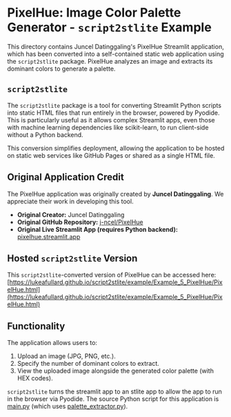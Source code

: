 # PixelHue: Image Color Palette Generator - `script2stlite` Example

This directory contains Juncel Datinggaling's PixelHue Streamlit application, which has been converted into a self-contained static web application using the `script2stlite` package. PixelHue analyzes an image and extracts its dominant colors to generate a palette.

## `script2stlite`

The `script2stlite` package is a tool for converting Streamlit Python scripts into static HTML files that run entirely in the browser, powered by Pyodide. This is particularly useful as it allows complex Streamlit apps, even those with machine learning dependencies like scikit-learn, to run client-side without a Python backend.

This conversion simplifies deployment, allowing the application to be hosted on static web services like GitHub Pages or shared as a single HTML file.

## Original Application Credit

The PixelHue application was originally created by **Juncel Datinggaling**. We appreciate their work in developing this tool.

*   **Original Creator:** Juncel Datinggaling
*   **Original GitHub Repository:** [j-ncel/PixelHue](https://github.com/j-ncel/PixelHue)
*   **Original Live Streamlit App (requires Python backend):** [pixelhue.streamlit.app](https://pixelhue.streamlit.app/)

## Hosted `script2stlite` Version

This `script2stlite`-converted version of PixelHue can be accessed here:
[https://lukeafullard.github.io/script2stlite/example/Example_5_PixelHue/PixelHue.html](https://lukeafullard.github.io/script2stlite/example/Example_5_PixelHue/PixelHue.html)

## Functionality

The application allows users to:
1.  Upload an image (JPG, PNG, etc.).
2.  Specify the number of dominant colors to extract.
3.  View the uploaded image alongside the generated color palette (with HEX codes).

`script2stlite` turns the streamlit app to an stlite app to allow the app to run in the browser via Pyodide. The source Python script for this application is [main.py](./main.py) (which uses [palette_extractor.py](./palette_extractor.py)).
